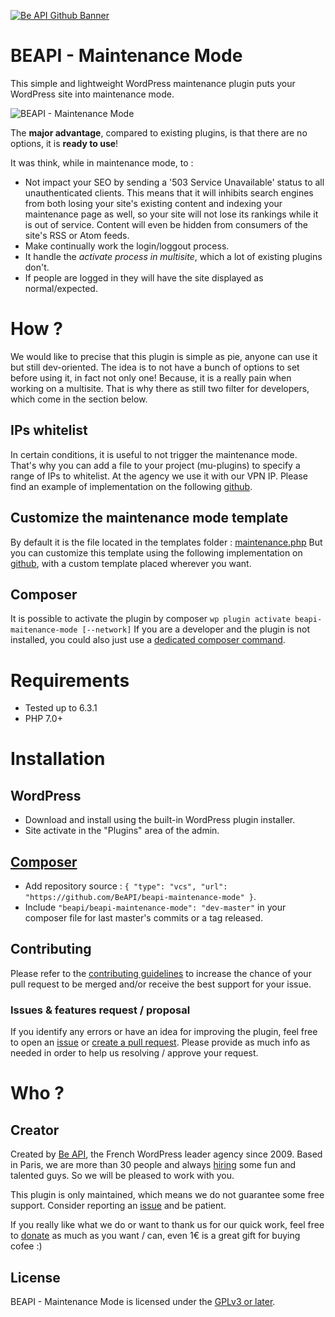 <a href="https://beapi.fr">![Be API Github Banner](.wordpress.org/banner-github.png)</a>

# BEAPI - Maintenance Mode

This simple and lightweight WordPress maintenance plugin puts your WordPress site into maintenance mode.

![BEAPI - Maintenance Mode](.wordpress.org/screenshot-1.jpg)

The <b>major advantage</b>, compared to existing plugins, is that there are no options, it is <b>ready to use</b>!

It was think, while in maintenance mode, to :
- Not impact your SEO by sending a '503 Service Unavailable' status to all unauthenticated clients. This means that it will inhibits search engines from both losing your site's existing content and indexing your maintenance page as well, so your site will not lose its rankings while it is out of service. Content will even be hidden from consumers of the site's RSS or Atom feeds.
- Make continually work the login/loggout process.
- It handle the *activate process in multisite*, which a lot of existing plugins don't.
- If people are logged in they will have the site displayed as normal/expected.

# How ?

We would like to precise that this plugin is simple as pie, anyone can use it but still dev-oriented. The idea is to not have a bunch of options to set before using it, in fact not only one! Because, it is a really pain when working on a multisite.
That is why there as still two filter for developers, which come in the section below.

## IPs whitelist

In certain conditions, it is useful to not trigger the maintenance mode. That's why you can add a file to your project (mu-plugins) to specify a range of IPs to whitelist. At the agency we use it with our VPN IP.
Please find an example of implementation on the following [github](https://github.com/BeAPI/bea-plugin-defaults/blob/master/default-beapi-maintenance-mode.php).

## Customize the maintenance mode template

By default it is the file located in the templates folder : [maintenance.php](https://github.com/BeAPI/beapi-maintenance-mode/blob/master/templates/maintenance.php)
But you can customize this template using the following implementation on [github](https://github.com/BeAPI/bea-plugin-defaults/blob/master/default-beapi-maintenance-mode.php), with a custom template placed wherever you want.

## Composer


It is possible to activate the plugin by composer `wp plugin activate beapi-maitenance-mode [--network]`
If you are a developer and the plugin is not installed, you could also just use a [dedicated composer command](https://github.com/BeAPI/composer-go-maintenance).

# Requirements

- Tested up to 6.3.1
- PHP 7.0+

# Installation

## WordPress

- Download and install using the built-in WordPress plugin installer.
- Site activate in the "Plugins" area of the admin.

## [Composer](http://composer.rarst.net/)

- Add repository source : `{ "type": "vcs", "url": "https://github.com/BeAPI/beapi-maintenance-mode" }`.
- Include `"beapi/beapi-maintenance-mode": "dev-master"` in your composer file for last master's commits or a tag released.

## Contributing

Please refer to the [contributing guidelines](.github/CONTRIBUTING.md) to increase the chance of your pull request to be merged and/or receive the best support for your issue.

### Issues & features request / proposal

If you identify any errors or have an idea for improving the plugin, feel free to open an [issue](../../issues/new) or [create a pull request](../../compare). Please provide as much info as needed in order to help us resolving / approve your request.

# Who ?

## Creator

Created by [Be API](https://beapi.fr), the French WordPress leader agency since 2009. Based in Paris, we are more than 30 people and always [hiring](https://beapi.workable.com) some fun and talented guys. So we will be pleased to work with you.

This plugin is only maintained, which means we do not guarantee some free support. Consider reporting an [issue](#issues--features-request--proposal) and be patient. 

If you really like what we do or want to thank us for our quick work, feel free to [donate](https://www.paypal.me/BeAPI) as much as you want / can, even 1€ is a great gift for buying cofee :)

## License

BEAPI - Maintenance Mode is licensed under the [GPLv3 or later](LICENSE.md).
